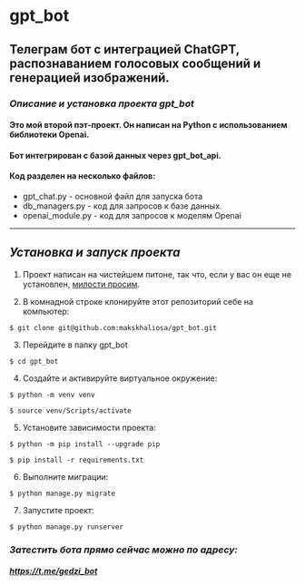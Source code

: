 # gpt_bot
## Телеграм бот с интеграцией ChatGPT, распознаванием голосовых сообщений и генерацией изображений.
### *Описание и установка проекта gpt_bot*
#### Это мой второй пэт-проект. Он написан на Python с использованием библиотеки Openai.
#### Бот интегрирован с базой данных через gpt_bot_api.
#### Код разделен на несколько файлов:
* gpt_chat.py - основной файл для запуска бота
* db_managers.py - код для запросов к базе данных.
* openai_module.py - код для запросов к моделям Openai
---
## *Установка и запуск проекта*
1. Проект написан на чистейшем питоне, так что, если у вас он еще не установлен,
[милости просим](https://www.python.org/downloads/).

2. В комнадной строке клонируйте этот репозиторий себе на компьютер:
```
$ git clone git@github.com:makskhaliosa/gpt_bot.git
```

3. Перейдите в папку gpt_bot
```
$ cd gpt_bot
```

4. Создайте и активируйте виртуальное окружение:
```
$ python -m venv venv

$ source venv/Scripts/activate
```

5. Установите зависимости проекта:
```
$ python -m pip install --upgrade pip

$ pip install -r requirements.txt
```

6. Выполните миграции:
```
$ python manage.py migrate
```

7. Запустите проект:
```
$ python manage.py runserver
```

### *Затестить бота прямо сейчас можно по адресу:*
##### https://t.me/gedzi_bot
